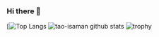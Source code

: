 ### Hi there 👋

[![Top Langs](https://github-readme-stats.vercel.app/api/top-langs/?username=beam19857&theme=vue-dark)
![tao-isaman github stats](https://github-readme-stats.vercel.app/api?username=beam18757&show_icons=true&theme=vue-dark)
![trophy](https://github-profile-trophy.vercel.app/?username=beam19857&theme=onedark)


